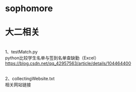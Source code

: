 # sophomore

大二相关
========
<br>1、testMatch.py
<br>python比较学生名单与签到名单查缺勤（Excel）
<br>https://blog.csdn.net/qq_42957563/article/details/104464400

<br>2、collectingWebsite.txt
<br>相关网站链接
